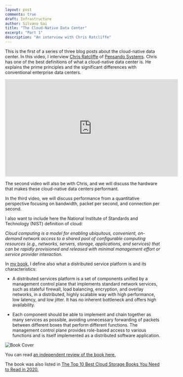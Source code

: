 ```yaml
---
layout: post
comments: true
draft: Infrastructure
author: Silvano Gai
title: "The Cloud-Native Data Center"
excerpt: "Part 1"
description: "An interview with Chris Ratcliffe"
---
```


This is the first of a series of three blog posts about the cloud-native data center. In this video, I interview [Chris Ratcliffe](https://www.linkedin.com/in/christopherratcliffe/) of [Pensando Systems](https://pensando.io/). Chris has one of the best definitions of what a cloud-native data center is. He explains the prime principles and the significant differences with conventional enterprise data centers.


<iframe width="560" height="315" src="https://www.youtube.com/embed/osHqlzsgPHI" title="YouTube video player" frameborder="0" allow="accelerometer; autoplay; clipboard-write; encrypted-media; gyroscope; picture-in-picture" allowfullscreen></iframe>


The second video will also be with Chris, and we will discuss the hardware that makes these cloud-native data centers performant.

In the third video, we will discuss performance from a quantitative perspective focusing on bandwidth, packet per second, and connection per second.

I also want to include here the National Institute of Standards and Technology (NIST) definition of cloud:

*Cloud computing is a model for enabling ubiquitous, convenient, on-demand network access to a shared pool of configurable computing resources (e.g., networks, servers, storage, applications, and services) that can be rapidly provisioned and released with minimal management effort or service provider interaction.*

In [my book](https://silvanogai.github.io/posts/book/), I define also what a distributed service platform is and its characteristics:

* A distributed services platform is a set of components unified by a management control plane that implements standard network services, such as stateful firewall, load balancing, encryption, and overlay networks, in a distributed, highly scalable way with high performance, low latency, and low jitter. It has no inherent bottleneck and offers high availability.

* Each component should be able to implement and chain together as many services as possible, avoiding unnecessary forwarding of packets between different boxes that perform different functions. The management control plane provides role-based access to various functions and is itself implemented as a distributed software application.

![Book Cover](/assets/images/book-cover.jpg)

You can read [an independent review of the book here.](https://www.linkedin.com/posts/activity-6642125779486539776-FJAj/)

The book was also listed in [The Top 10 Best Cloud Storage Books You Need to Read in 2020.](https://solutionsreview.com/data-storage/the-top-10-best-cloud-storage-books-you-need-to-read-in-2020/)
